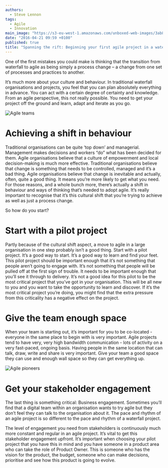 ```yaml
---
authors:
  - Steve Lennon
tags: 
  - Agile
  - Innovation
main_image: "https://s3-eu-west-1.amazonaws.com/unboxed-web-images/3ab8151d58bc5672088d175fb464950b.png"
date: "2016-04-21 09:59 +0100"
published: true
title: "Spanning the rift: Beginning your first agile project in a waterfall organisation"
---
```

One of the first mistakes you could make is thinking that the transition from waterfall to agile as being simply a process change – a change from one set of processes and practices to another.<br/>

It’s much more about your culture and behaviour. In traditional waterfall organisations and projects, you feel that you can plan absolutely everything in advance. You can act with a certain degree of certainty and knowledge. From an agile perspective, this not really possible. You need to get your project off the ground and learn, adapt and iterate as you go.<br/>

![Agile teams](https://s3-eu-west-1.amazonaws.com/unboxed-web-images/6dcca8f490e187770e6e429a43ea525f.png)

# Achieving a shift in behaviour
Traditional organisations can be quite ‘top down’ and managerial. Management makes decisions and workers “do” what has been decided for them. Agile organisations believe that a culture of empowerment and local decision-making is much more effective. Traditional organisations believe that change is something that needs to be controlled, managed and it’s a bad thing. Agile organisations believe that change is inevitable and actually, often, quite a good thing. It means you’re more likely to get what you need. For those reasons, and a whole bunch more, there’s actually a shift in behaviour and ways of thinking that’s needed to adopt agile. It’s really important to recognise that it’s this cultural shift that you’re trying to achieve as well as just a process change.<br/>
 
So how do you start?<br/>

# Start with a pilot project
Partly because of the cultural shift aspect, a move to agile in a large organisation in one step probably isn’t a good thing. Start with a pilot project. It’s a good way to start. It’s a good way to learn and find your feet. This pilot project should be important enough that it’s not something that people aren’t going to engage with. It’s not something that people will be pulled off at the first sign of trouble. It needs to be important enough that you’ll see it through to delivery. It’s not a good idea for this pilot to be the most critical project that you’ve got in your organisation. This will be all new to you and you want to take the opportunity to learn and discover. If it’s the most critical project you’re doing, you might find that the extra pressure from this criticality has a negative effect on the project.<br/>

# Give the team enough space
When your team is starting out, it’s important for you to be co-located - everyone in the same place to begin with is very important. Agile projects tend to have very, very high bandwidth communication - lots of activity on a very fast-paced, ongoing basis. Having people in the same location that can talk, draw, write and share is very important. Give your team a good space they can use and enough wall space so they can get everything up.<br/>

![Agile pioneers](https://s3-eu-west-1.amazonaws.com/unboxed-web-images/3ab8151d58bc5672088d175fb464950b.png)

# Get your stakeholder engagement
The last thing is something critical: Business engagement. Sometimes you’ll find that a digital team within an organisation wants to try agile but they don’t feel they can talk to the organisation about it. The pace and rhythm of an agile project is so different to the pace and rhythm of a waterfall project.<br/>
 
The level of engagement you need from stakeholders is continuously much more constant and regular in an agile project. It’s vital to get this stakeholder engagement upfront. It’s important when choosing your pilot project that you have this in mind and you have someone in a product area who can take the role of Product Owner. This is someone who has the vision for the product, the budget, someone who can make decisions, prioritise and see how this product is going to evolve.









